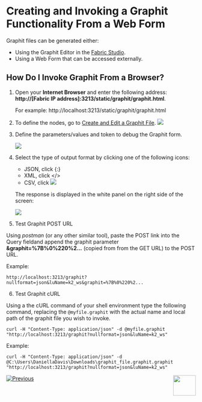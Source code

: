 # Creating and Invoking a Graphit Functionality From a Web Form


Graphit files can be generated either:
- Using the Graphit Editor in the [Fabric Studio](/articles/15_web_services_and_graphit/17_Graphit/02_create_and_edit_a_graphit_file.md).
- Using a Web Form that can be accessed externally.

## How Do I Invoke Graphit From a Browser?

1.  Open your  **Internet Browser** and enter the following address:  **http://[Fabric IP address]:3213/static/graphit/graphit.html**.

    For example: http://localhost:3213/static/graphit/graphit.html
    
2.  To define the nodes, go to [Create and Edit a Graphit File](/articles/15_web_services_and_graphit/17_Graphit/02_create_and_edit_a_graphit_file.md).
   ![](/articles/15_web_services_and_graphit/17_Graphit/images/52_invoke_javacode_from_outside.PNG) 

3.  Define the parameters/values and token to debug the Graphit form.

    ![](/articles/15_web_services_and_graphit/17_Graphit/images/54_invoke_javacode_from_outside.PNG)


4.  Select the type of output format by clicking one of the following icons:
[](/articles/15_web_services_and_graphit/17_Graphit/images/55_invoke_javacode_from_outside.PNG)
       - JSON, click {:}
       - XML, click </>
       - CSV, click ![](/articles/15_web_services_and_graphit/17_Graphit/images/56_invoke_javacode_from_outside.PNG)
  
     The response is displayed in the white panel on the right side of the screen:
     
      ![](/articles/15_web_services_and_graphit/17_Graphit/images/57_invoke_javacode_from_outside.PNG)
   
5.  Test Graphit POST URL

Using *postman* (or any other similar tool), paste the POST link into the Query fieldand append the graphit parameter **&graphit=%7B%0%220%2...** (copied from from the GET URL) to the POST URL. 

Example:

```http://localhost:3213/graphit?nullformat=json&luName=k2_ws&graphit=%7B%0%220%2...``` 


6.  Test Graphit cURL

Using a the cURL command of your shell environment type the following command, replacing the ```@myfile.graphit``` with the actual name and local path of the graphit file you wish to invoke.

``` curl -H "Content-Type: application/json" -d @myfile.graphit "http://localhost:3213/graphit?nullformat=json&luName=k2_ws" ```


Example:

```curl -H "Content-Type: application/json" -d @C:\Users\DaniellaDavis\Downloads\graphit_file.graphit.graphit "http://localhost:3213/graphit?nullformat=json&luName=k2_ws"```


[![Previous](/articles/images/Previous.png)](/articles/15_web_services_and_graphit/17_Graphit/08_invoke_javacode_from_graphit.md)[<img align="right" width="60" height="54" src="/articles/images/Next.png">](/articles/15_web_services_and_graphit/17_Graphit/10_graphit_examples.md)
   









